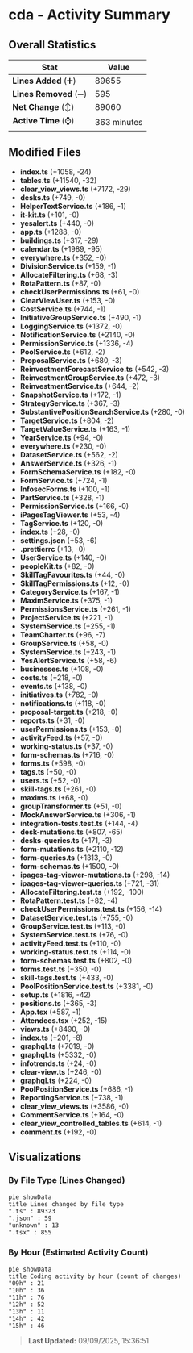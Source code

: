 # cda - Activity Summary 

## Overall Statistics

| Stat                   | Value                                                             |
| ---------------------- | ----------------------------------------------------------------- |
| **Lines Added** (➕)   | 89655                                          |
| **Lines Removed** (➖) | 595                                        |
| **Net Change** (↕)    | 89060                |
| **Active Time** (⌚)   | 363 minutes |


## Modified Files
- **index.ts** (+1058, -24)
- **tables.ts** (+11540, -32)
- **clear_view_views.ts** (+7172, -29)
- **desks.ts** (+749, -0)
- **HelperTextService.ts** (+186, -1)
- **it-kit.ts** (+101, -0)
- **yesalert.ts** (+440, -0)
- **app.ts** (+1288, -0)
- **buildings.ts** (+317, -29)
- **calendar.ts** (+1989, -95)
- **everywhere.ts** (+352, -0)
- **DivisionService.ts** (+159, -1)
- **AllocateFiltering.ts** (+68, -3)
- **RotaPattern.ts** (+87, -0)
- **checkUserPermissions.ts** (+61, -0)
- **ClearViewUser.ts** (+153, -0)
- **CostService.ts** (+744, -1)
- **InitiativeGroupService.ts** (+490, -1)
- **LoggingService.ts** (+1372, -0)
- **NotificationService.ts** (+2140, -0)
- **PermissionService.ts** (+1336, -4)
- **PoolService.ts** (+612, -2)
- **ProposalService.ts** (+680, -3)
- **ReinvestmentForecastService.ts** (+542, -3)
- **ReinvestmentGroupService.ts** (+472, -3)
- **ReinvestmentService.ts** (+644, -2)
- **SnapshotService.ts** (+172, -1)
- **StrategyService.ts** (+367, -3)
- **SubstantivePositionSearchService.ts** (+280, -0)
- **TargetService.ts** (+804, -2)
- **TargetValueService.ts** (+163, -1)
- **YearService.ts** (+94, -0)
- **everywhere.ts** (+230, -0)
- **DatasetService.ts** (+562, -2)
- **AnswerService.ts** (+326, -1)
- **FormSchemaService.ts** (+182, -0)
- **FormService.ts** (+724, -1)
- **InfosecForms.ts** (+100, -1)
- **PartService.ts** (+328, -1)
- **PermissionService.ts** (+166, -0)
- **iPagesTagViewer.ts** (+53, -4)
- **TagService.ts** (+120, -0)
- **index.ts** (+28, -0)
- **settings.json** (+53, -6)
- **.prettierrc** (+13, -0)
- **UserService.ts** (+140, -0)
- **peopleKit.ts** (+82, -0)
- **SkillTagFavourites.ts** (+44, -0)
- **SkillTagPermissions.ts** (+12, -0)
- **CategoryService.ts** (+167, -1)
- **MaximService.ts** (+375, -1)
- **PermissionsService.ts** (+261, -1)
- **ProjectService.ts** (+221, -1)
- **SystemService.ts** (+255, -1)
- **TeamCharter.ts** (+96, -7)
- **GroupService.ts** (+58, -0)
- **SystemService.ts** (+243, -1)
- **YesAlertService.ts** (+58, -6)
- **businesses.ts** (+108, -0)
- **costs.ts** (+218, -0)
- **events.ts** (+138, -0)
- **initiatives.ts** (+782, -0)
- **notifications.ts** (+118, -0)
- **proposal-target.ts** (+218, -0)
- **reports.ts** (+31, -0)
- **userPermissions.ts** (+153, -0)
- **activityFeed.ts** (+57, -0)
- **working-status.ts** (+37, -0)
- **form-schemas.ts** (+716, -0)
- **forms.ts** (+598, -0)
- **tags.ts** (+50, -0)
- **users.ts** (+52, -0)
- **skill-tags.ts** (+261, -0)
- **maxims.ts** (+68, -0)
- **groupTransformer.ts** (+51, -0)
- **MockAnswerService.ts** (+306, -1)
- **integration-tests.test.ts** (+144, -4)
- **desk-mutations.ts** (+807, -65)
- **desks-queries.ts** (+171, -3)
- **form-mutations.ts** (+2110, -12)
- **form-queries.ts** (+1313, -0)
- **form-schemas.ts** (+1500, -0)
- **ipages-tag-viewer-mutations.ts** (+298, -14)
- **ipages-tag-viewer-queries.ts** (+721, -31)
- **AllocateFiltering.test.ts** (+192, -100)
- **RotaPattern.test.ts** (+82, -4)
- **checkUserPermissions.test.ts** (+156, -14)
- **DatasetService.test.ts** (+755, -0)
- **GroupService.test.ts** (+113, -0)
- **SystemService.test.ts** (+76, -0)
- **activityFeed.test.ts** (+110, -0)
- **working-status.test.ts** (+114, -0)
- **form-schemas.test.ts** (+802, -0)
- **forms.test.ts** (+350, -0)
- **skill-tags.test.ts** (+433, -0)
- **PoolPositionService.test.ts** (+3381, -0)
- **setup.ts** (+1816, -42)
- **positions.ts** (+365, -3)
- **App.tsx** (+587, -1)
- **Attendees.tsx** (+252, -15)
- **views.ts** (+8490, -0)
- **index.ts** (+201, -8)
- **graphql.ts** (+7019, -0)
- **graphql.ts** (+5332, -0)
- **infotrends.ts** (+24, -0)
- **clear-view.ts** (+246, -0)
- **graphql.ts** (+224, -0)
- **PoolPositionService.ts** (+686, -1)
- **ReportingService.ts** (+738, -1)
- **clear_view_views.ts** (+3586, -0)
- **CommentService.ts** (+164, -0)
- **clear_view_controlled_tables.ts** (+614, -1)
- **comment.ts** (+192, -0)

## Visualizations

### By File Type (Lines Changed)

```mermaid
pie showData
title Lines changed by file type
".ts" : 89323
".json" : 59
"unknown" : 13
".tsx" : 855
```

### By Hour (Estimated Activity Count)

```mermaid
pie showData
title Coding activity by hour (count of changes)
"09h" : 21
"10h" : 36
"11h" : 76
"12h" : 52
"13h" : 11
"14h" : 42
"15h" : 46
```


> **Last Updated:** 09/09/2025, 15:36:51